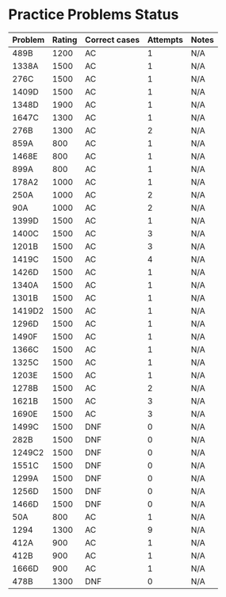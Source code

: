 # Practice Problems Status
Problem|Rating|Correct cases|Attempts|Notes
-|-|-|-|-
489B|1200|AC|1|N/A
1338A|1500|AC|1|N/A
276C|1500|AC|1|N/A
1409D|1500|AC|1|N/A
1348D|1900|AC|1|N/A
1647C|1300|AC|1|N/A
276B|1300|AC|2|N/A
859A|800|AC|1|N/A
1468E|800|AC|1|N/A
899A|800|AC|1|N/A
178A2|1000|AC|1|N/A
250A|1000|AC|2|N/A
90A|1000|AC|2|N/A
1399D|1500|AC|1|N/A
1400C|1500|AC|3|N/A
1201B|1500|AC|3|N/A
1419C|1500|AC|4|N/A
1426D|1500|AC|1|N/A
1340A|1500|AC|1|N/A
1301B|1500|AC|1|N/A
1419D2|1500|AC|1|N/A
1296D|1500|AC|1|N/A
1490F|1500|AC|1|N/A
1366C|1500|AC|1|N/A
1325C|1500|AC|1|N/A
1203E|1500|AC|1|N/A
1278B|1500|AC|2|N/A
1621B|1500|AC|3|N/A
1690E|1500|AC|3|N/A
1499C|1500|DNF|0|N/A
282B|1500|DNF|0|N/A
1249C2|1500|DNF|0|N/A
1551C|1500|DNF|0|N/A
1299A|1500|DNF|0|N/A
1256D|1500|DNF|0|N/A
1466D|1500|DNF|0|N/A
50A|800|AC|1|N/A
1294|1300|AC|9|N/A
412A|900|AC|1|N/A
412B|900|AC|1|N/A
1666D|900|AC|1|N/A
478B|1300|DNF|0|N/A